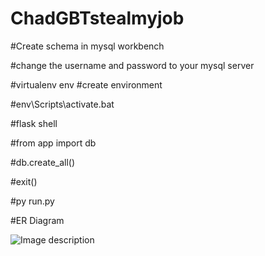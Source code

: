 # ChadGBTstealmyjob

#Create schema in mysql workbench

#change the username and password to your mysql server

#virtualenv env #create environment

#env\Scripts\activate.bat

#flask shell

#from app import db

#db.create_all()

#exit()

#py run.py

#ER Diagram

<img src="https://i.imgur.com/1FuMuwN.png" alt="Image description">
